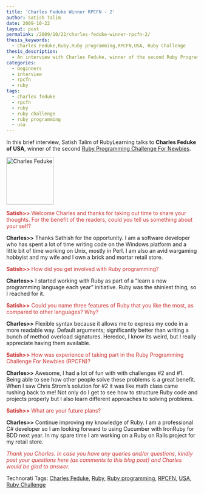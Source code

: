 ```yaml
---
title: 'Charles Feduke Winner RPCFN - 2'
author: Satish Talim
date: 2009-10-22
layout: post
permalink: /2009/10/22/charles-feduke-winner-rpcfn-2/
thesis_keywords:
  - Charles Feduke,Ruby,Ruby programming,RPCFN,USA, Ruby Challenge
thesis_description:
  - An interview with Charles Feduke, winner of the second Ruby Programming Challenge for Newbies.
categories:
  - beginners
  - interview
  - rpcfn
  - ruby
tags:
  - charles feduke
  - rpcfn
  - ruby
  - ruby challenge
  - ruby programming
  - usa
---
```

<div>
  <p class="alert">
    In this brief interview, Satish Talim of RubyLearning talks to <b>Charles Feduke of USA</b>, winner of the second <a href="http://rubylearning.com/blog/2009/10/08/rpcfn-average-arrival-time-for-a-flight-2/">Ruby Programming Challenge For Newbies</a>.
  </p>
  
  <p>
    <img class="alignright" title="Charles Feduke" src="http://www.rubylearning.com/images/charlesfeduke.jpg" alt="Charles Feduke" width="125" height="125" />
  </p>
  
  <p>
    <span style="color:#CC3333;"><strong>Satish>></strong> Welcome Charles and thanks for taking out time to share your thoughts. For the benefit of the readers, could you tell us something about your self?</span>
  </p>
  
  <p>
    <strong>Charles>></strong> Thanks Sathish for the opportunity. I am a software developer who has spent a lot of time writing code on the Windows platform and a little bit of time working on Unix, mostly in Perl. I am also an avid wargaming hobbyist and my wife and I own a brick and mortar retail store.
  </p>
  
  <p>
    <span style="color:#CC3333;"><strong>Satish>></strong> How did you get involved with Ruby programming?</span>
  </p>
  
  <p>
    <strong>Charles>></strong> I started working with Ruby as part of a &#8220;learn a new programming language each year&#8221; initiative. Ruby was the shiniest thing, so I reached for it.
  </p>
  
  <p>
    <span style="color:#CC3333;"><strong>Satish>></strong> Could you name three features of Ruby that you like the most, as compared to other languages? Why?</span>
  </p>
  
  <p>
    <strong>Charles>></strong> Flexible syntax because it allows me to express my code in a more readable way. Default arguments; significantly better than writing a bunch of method overload signatures. Heredoc, I know its weird, but I really appreciate having them available.
  </p>
  
  <p>
    <span style="color:#CC3333;"><strong>Satish>></strong> How was experience of taking part in the Ruby Programming Challenge For Newbies (RPCFN)?</span>
  </p>
  
  <p>
    <strong>Charles>></strong> Awesome, I had a lot of fun with with challenges #2 and #1. Being able to see how other people solve these problems is a great benefit. When I saw Chris Strom&#8217;s solution for #2 it was like math class came rushing back to me! Not only do I get to see how to structure Ruby code and projects properly but I also learn different approaches to solving problems.
  </p>
  
  <p>
    <span style="color:#CC3333;"><strong>Satish>></strong> What are your future plans?</span>
  </p>
  
  <p>
    <strong>Charles>></strong> Continue improving my knowledge of Ruby. I am a professional C# developer so I am looking forward to using Cucumber with IronRuby for BDD next year. In my spare time I am working on a Ruby on Rails project for my retail store.
  </p>
  
  <p>
    <span style="color:#CC3333;"><em>Thank you Charles. In case you have any queries and/or questions, kindly post your questions here (as comments to this blog post) and Charles would be glad to answer.</em></span>
  </p>
</div>

Technorati Tags: <a href="http://technorati.com/tag/Charles+Feduke" rel="tag">Charles Feduke</a>, <a href="http://technorati.com/tag/Ruby" rel="tag">Ruby</a>, <a href="http://technorati.com/tag/Ruby+programming" rel="tag">Ruby programming</a>, <a href="http://technorati.com/tag/RPCFN" rel="tag">RPCFN</a>, <a href="http://technorati.com/tag/USA" rel="tag">USA</a>, <a href="http://technorati.com/tag/Ruby+Challenge" rel="tag"> Ruby Challenge</a>
